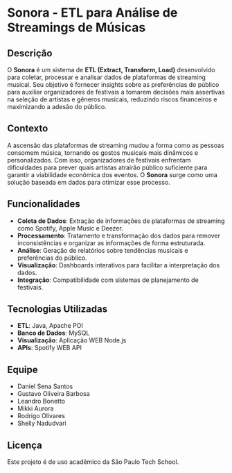 # Sonora - ETL para Análise de Streamings de Músicas

## Descrição
O **Sonora** é um sistema de **ETL (Extract, Transform, Load)** desenvolvido para coletar, processar e analisar dados de plataformas de streaming musical. Seu objetivo é fornecer insights sobre as preferências do público para auxiliar organizadores de festivais a tomarem decisões mais assertivas na seleção de artistas e gêneros musicais, reduzindo riscos financeiros e maximizando a adesão do público.

## Contexto
A ascensão das plataformas de streaming mudou a forma como as pessoas consomem música, tornando os gostos musicais mais dinâmicos e personalizados. Com isso, organizadores de festivais enfrentam dificuldades para prever quais artistas atrairão público suficiente para garantir a viabilidade econômica dos eventos. O **Sonora** surge como uma solução baseada em dados para otimizar esse processo.

## Funcionalidades
- **Coleta de Dados**: Extração de informações de plataformas de streaming como Spotify, Apple Music e Deezer.
- **Processamento**: Tratamento e transformação dos dados para remover inconsistências e organizar as informações de forma estruturada.
- **Análise**: Geração de relatórios sobre tendências musicais e preferências do público.
- **Visualização**: Dashboards interativos para facilitar a interpretação dos dados.
- **Integração**: Compatibilidade com sistemas de planejamento de festivais.

## Tecnologias Utilizadas
- **ETL**: Java, Apache POI
- **Banco de Dados**: MySQL
- **Visualização**: Aplicação WEB Node.js
- **APIs**: Spotify WEB API

## Equipe
- Daniel Sena Santos
- Gustavo Oliveira Barbosa
- Leandro Bonetto
- Mikki Aurora
- Rodrigo Olivares
- Shelly Nadudvari

## Licença
Este projeto é de uso acadêmico da São Paulo Tech School.
